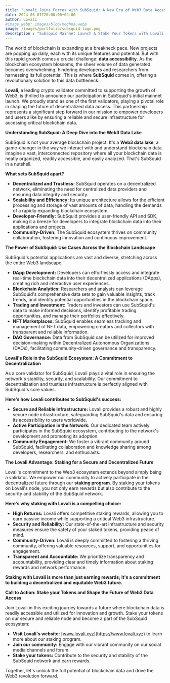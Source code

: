 ```yaml
---
title: "Lovali Joins Forces with SubSquid: A New Era of Web3 Data Accessibility"
date: 2024-06-01T20:00:00+02:00
author: Lovali
#image_webp: images/blog/meghna.webp
image: /images/portfolio/subsquid-logo.png
description : "Subsquid Mainnet Launch & Stake Your Tokens with Lovali Today!"
---
```


The world of blockchain is expanding at a breakneck pace. New projects are popping up daily, each with its unique features and potential. But with this rapid growth comes a crucial challenge: **data accessibility**. As the blockchain ecosystem blossoms, the sheer volume of data generated becomes overwhelming, hindering developers and researchers from harnessing its full potential. This is where **SubSquid** comes in, offering a revolutionary solution to this data bottleneck.

**Lovali**, a leading crypto validator committed to supporting the growth of Web3, is thrilled to announce our participation in SubSquid's initial mainnet launch. We proudly stand as one of the first validators, playing a pivotal role in shaping the future of decentralized data access. This partnership represents a significant step forward in our mission to empower developers and users alike by ensuring a reliable and secure infrastructure for accessing critical blockchain data.

**Understanding SubSquid: A Deep Dive into the Web3 Data Lake**

SubSquid is not your average blockchain project. It's a **Web3 data lake**, a game-changer in the way we interact with and understand blockchain data. Imagine a vast, interconnected repository where all your blockchain data is neatly organized, readily accessible, and easily analyzed. That's SubSquid in a nutshell.

**What sets SubSquid apart?**

* **Decentralized and Trustless:** SubSquid operates on a decentralized network, eliminating the need for centralized data providers and ensuring data integrity and security.
* **Scalability and Efficiency:** Its unique architecture allows for the efficient processing and storage of vast amounts of data, handling the demands of a rapidly expanding blockchain ecosystem.
* **Developer-Friendly:** SubSquid provides a user-friendly API and SDK, making it a breeze for developers to integrate blockchain data into their applications and projects.
* **Community-Driven:** The SubSquid ecosystem thrives on community collaboration, fostering innovation and continuous improvement.

**The Power of SubSquid: Use Cases Across the Blockchain Landscape**

SubSquid's potential applications are vast and diverse, stretching across the entire Web3 landscape:

* **DApp Development:** Developers can effortlessly access and integrate real-time blockchain data into their decentralized applications (DApps), creating rich and interactive user experiences.
* **Blockchain Analytics:** Researchers and analysts can leverage SubSquid's comprehensive data sets to gain valuable insights, track trends, and identify potential opportunities in the blockchain space.
* **Trading and Investment:** Traders and investors can use SubSquid's data to make informed decisions, identify profitable trading opportunities, and manage their portfolios effectively.
* **NFT Marketplaces:** SubSquid enables seamless tracking and management of NFT data, empowering creators and collectors with transparent and reliable information.
* **DAO Governance:** Data from SubSquid can be utilized for improved decision-making within Decentralized Autonomous Organizations (DAOs), facilitating community-driven governance and transparency.

**Lovali's Role in the SubSquid Ecosystem: A Commitment to Decentralization**

As a core validator for SubSquid, Lovali plays a vital role in ensuring the network's stability, security, and scalability. Our commitment to decentralization and trustless infrastructure is perfectly aligned with SubSquid's core values.

**Here's how Lovali contributes to SubSquid's success:**

* **Secure and Reliable Infrastructure:** Lovali provides a robust and highly secure node infrastructure, safeguarding SubSquid's data and ensuring its accessibility to users worldwide.
* **Active Participation in the Network:** Our dedicated team actively participates in the SubSquid ecosystem, contributing to the network's development and promoting its adoption.
* **Community Engagement:** We foster a vibrant community around SubSquid, facilitating collaboration and knowledge sharing among developers, researchers, and enthusiasts.

**The Lovali Advantage: Staking for a Secure and Decentralized Future**

Lovali's commitment to the Web3 ecosystem extends beyond simply being a validator. We empower our community to actively participate in the decentralized future through our **staking program**. By staking your tokens on Lovali's node, you not only earn rewards but also contribute to the security and stability of the SubSquid network.

**Here's why staking with Lovali is a compelling choice:**

* **High Returns:** Lovali offers competitive staking rewards, allowing you to earn passive income while supporting a critical Web3 infrastructure.
* **Security and Reliability:** Our state-of-the-art infrastructure and security measures ensure the safety of your staked tokens, providing peace of mind.
* **Community-Driven:** Lovali is deeply committed to fostering a thriving community, offering valuable resources, support, and opportunities for engagement.
* **Transparent and Accountable:** We prioritize transparency and accountability, providing clear and timely information about staking rewards and network performance.

**Staking with Lovali is more than just earning rewards; it's a commitment to building a decentralized and equitable Web3 future.**

**Call to Action: Stake your Tokens and Shape the Future of Web3 Data Access**

Join Lovali in this exciting journey towards a future where blockchain data is readily accessible and utilized for innovation and growth. Stake your tokens on our secure and reliable node and become a part of the SubSquid ecosystem:

* **Visit Lovali's website:** [www.lovali.xyz](https://www.lovali.xyz) to learn more about our staking program.
* **Join our community:** Engage with our vibrant community on our social media channels and forum.
* **Stake your tokens:** Contribute to the security and stability of the SubSquid network and earn rewards.

Together, let's unlock the full potential of blockchain data and drive the Web3 revolution forward.
